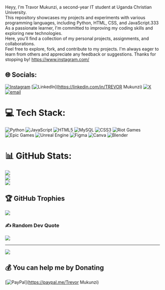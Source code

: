 Heyy, I'm Travor Mukunzi, 
a second-year IT student at Uganda Christian University.<br/> 
This repository showcases my projects and experiments with various programming languages, including Python, HTML, CSS, and JavaScript.333<br/>
As a passionate learner, I'm committed to improving my coding skills and exploring new technologies. <br/>
Here, you'll find a collection of my personal projects, assignments, and collaborations.<br/>
Feel free to explore, fork, and contribute to my projects. I'm always eager to learn from others and appreciate any feedback or suggestions.
Thanks for stopping by! https://www.instagram.com/

## 🌐 Socials:
[![Instagram](https://img.shields.io/badge/Instagram-%23E4405F.svg?logo=Instagram&logoColor=white)](https://instagram.com/_treva_m) [![LinkedIn](https://img.shields.io/badge/LinkedIn-%230077B5.svg?logo=linkedin&logoColor=white)](https://linkedin.com/in/TREVOR Mukunzi) [![X](https://img.shields.io/badge/X-black.svg?logo=X&logoColor=white)](https://x.com/Morningstar) [![email](https://img.shields.io/badge/Email-D14836?logo=gmail&logoColor=white)](mailto:trevamuku101@gmail.com) 

# 💻 Tech Stack:
![Python](https://img.shields.io/badge/python-3670A0?style=plastic&logo=python&logoColor=ffdd54) ![JavaScript](https://img.shields.io/badge/javascript-%23323330.svg?style=plastic&logo=javascript&logoColor=%23F7DF1E) ![HTML5](https://img.shields.io/badge/html5-%23E34F26.svg?style=plastic&logo=html5&logoColor=white) ![MySQL](https://img.shields.io/badge/mysql-4479A1.svg?style=plastic&logo=mysql&logoColor=white) ![CSS3](https://img.shields.io/badge/css3-%231572B6.svg?style=plastic&logo=css3&logoColor=white) ![Riot Games](https://img.shields.io/badge/riotgames-D32936.svg?style=plastic&logo=riotgames&logoColor=white) ![Epic Games](https://img.shields.io/badge/epicgames-%23313131.svg?style=plastic&logo=epicgames&logoColor=white) ![Unreal Engine](https://img.shields.io/badge/unrealengine-%23313131.svg?style=plastic&logo=unrealengine&logoColor=white) ![Figma](https://img.shields.io/badge/figma-%23F24E1E.svg?style=plastic&logo=figma&logoColor=white) ![Canva](https://img.shields.io/badge/Canva-%2300C4CC.svg?style=plastic&logo=Canva&logoColor=white) ![Blender](https://img.shields.io/badge/blender-%23F5792A.svg?style=plastic&logo=blender&logoColor=white)
# 📊 GitHub Stats:
![](https://github-readme-stats.vercel.app/api?username=TREVA-HABIBI&theme=aura&hide_border=false&include_all_commits=true&count_private=true)<br/>
![](https://nirzak-streak-stats.vercel.app/?user=TREVA-HABIBI&theme=aura&hide_border=false)<br/>
![](https://github-readme-stats.vercel.app/api/top-langs/?username=TREVA-HABIBI&theme=aura&hide_border=false&include_all_commits=true&count_private=true&layout=compact)

## 🏆 GitHub Trophies
![](https://github-profile-trophy.vercel.app/?username=TREVA-HABIBI&theme=dracula&no-frame=false&no-bg=true&margin-w=4)

### ✍️ Random Dev Quote
![](https://quotes-github-readme.vercel.app/api?type=horizontal&theme=radical)

---
[![](https://visitcount.itsvg.in/api?id=TREVA-HABIBI&icon=9&color=3)](https://visitcount.itsvg.in)

  ## 💰 You can help me by Donating
  [![PayPal](https://img.shields.io/badge/PayPal-00457C?style=for-the-badge&logo=paypal&logoColor=white)](https://paypal.me/Trevor Mukunzi) 

  
<!-- Proudly created with GPRM ( https://gprm.itsvg.in ) -->
